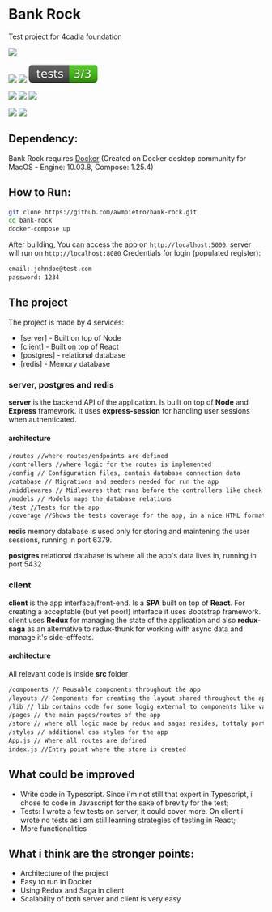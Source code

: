 # Bank Rock
Test project for 4cadia foundation

[![](https://img.shields.io/badge/dependencies-docker-blue.svg)]()

[![](https://img.shields.io/badge/node-%3E%3D12-green.svg)]()
[![](https://img.shields.io/badge/express-4-important.svg)]()
[![](./server/test/badge.svg)]()

[![](https://img.shields.io/badge/react-16.14.0-lightgrey.svg)]()
[![](https://img.shields.io/badge/redux-4-9cf.svg)]()
[![](https://img.shields.io/badge/redux--saga-1-ff69b4.svg)]()

[![](https://img.shields.io/badge/postgres-11.9-informational.svg)]()
[![](https://img.shields.io/badge/redis-latest-yellowgreen.svg)]()

## Dependency:
Bank Rock requires [Docker](https://docs.docker.com/docker-for-mac/install/) (Created on Docker desktop community for MacOS - Engine: 10.03.8, Compose: 1.25.4)

## How to Run:

```sh
git clone https://github.com/awmpietro/bank-rock.git
cd bank-rock
docker-compose up
```

After building, You can access the app on `http://localhost:5000`. server will run on `http://localhost:8080`
Credentials for login (populated register):
```sh
email: johndoe@test.com
password: 1234
```

## The project
The project is made by 4 services:
* [server] - Built on top of Node
* [client] - Built on top of React
* [postgres] - relational database
* [redis] - Memory database

### server, postgres and redis
**server** is the backend API of the application. Is built on top of **Node** and **Express** framework. 
It uses **express-session** for handling user sessions when authenticated.
#### architecture
```sh
/routes //where routes/endpoints are defined
/controllers //where logic for the routes is implemented
/config // Configuration files, contain database connection data
/database // Migrations and seeders needed for run the app
/middlewares // Midlewares that runs before the controllers like check if user is authenticated
/models // Models maps the database relations
/test //Tests for the app
/coverage //Shows the tests coverage for the app, in a nice HTML format.
```
**redis** memory database is used only for storing and maintening the user sessions, running in port 6379.

**postgres** relational database is where all the app's data lives in, running in port 5432

### client
**client** is the app interface/front-end. Is a **SPA** built on top of **React**. For creating a acceptable (but yet poor!) interface it uses Bootstrap framework.
client uses **Redux** for managing the state of the application and also **redux-saga** as an alternative to redux-thunk for working with async data and manage it's side-efffects.
#### architecture
All relevant code is inside **src** folder
```sh
/components // Reusable components throughout the app
/layouts // Components for creating the layout shared throughout the app
/lib // lib contains code for some logig external to components like validations
/pages // the main pages/routes of the app
/store // where all logic made by redux and sagas resides, tottaly portable for a react-native app, for example
/styles // additional css styles for the app
App.js // Where all routes are defined
index.js //Entry point where the store is created

```

## What could be improved
* Write code in Typescript. Since i'm not still that expert in Typescript, i chose to code in Javascript for the sake of brevity for the test;
* Tests: I wrote a few tests on server, it could cover more. On client i wrote no tests as i am still learning strategies of testing in React;
* More functionalities

## What i think are the stronger points:
* Architecture of the project
* Easy to run in Docker
* Using Redux and Saga in client
* Scalability of both server and client is very easy

